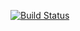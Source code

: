 [![Build Status](https://travis-ci.org/FEvgenSON/chess.svg?branch=master)](https://travis-ci.org/FEvgenSON/chess)